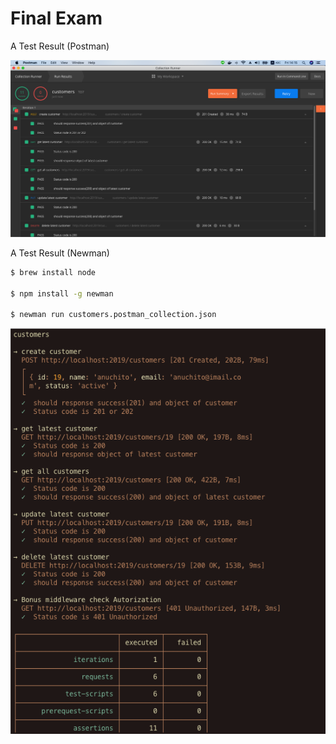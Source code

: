 # Final Exam

A Test Result (Postman)

![Test Result](https://raw.githubusercontent.com/thitiphong/finalexam/master/test_result/postman.png)


A Test Result (Newman)

```sh
$ brew install node

$ npm install -g newman

$ newman run customers.postman_collection.json 
```


![Test Result](https://raw.githubusercontent.com/thitiphong/finalexam/master/test_result/newman.png)


